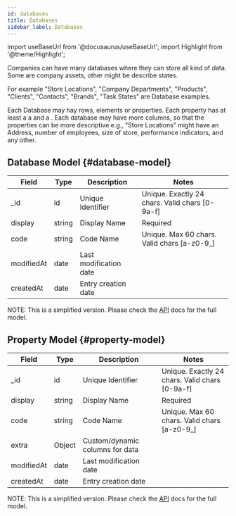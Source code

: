 ```yaml
---
id: databases
title: Databases
sidebar_label: Databases
---
```

import useBaseUrl from '@docusaurus/useBaseUrl'; 
import Highlight from '@theme/Highlight';

Companies can have many databases where they can store all kind of data. Some are company assets, other might be describe states.

For example "Store Locations", "Company Departments", "Products", "Clients", "Contacts", "Brands", "Task States" are Database examples.
<!--
<Highlight text="Green Sea" color="rgb(22, 160, 133)"/>

<Highlight text="Nephrtis" color="rgb(39, 174, 96)"/>

<Highlight text="Belize Hole" color="rgb(41, 128, 185)"/>

<Highlight text="Amethyst" color="rgb(155, 89, 182)"/>
<Highlight text="Wisteria" color="rgb(142, 68, 173)"/>

<Highlight text="Wet Asphalt" color="rgb(52, 73, 94)"/>
<Highlight text="Midnight Blue" color="rgb(44, 62, 80)"/>

<Highlight text="Sun Flower" color="rgb(241, 196, 15)"/>
<Highlight text="Orange" color="rgb(243, 156, 18)"/>

<Highlight text="Carrot" color="rgb(230, 126, 34)"/>
<Highlight text="Pumpkin" color="rgb(211, 84, 0)"/>

<Highlight text="Alizarin" color="rgb(231, 76, 60)"/>
<Highlight text="Pomegranate" color="rgb(192, 57, 43)"/>

<Highlight text="Clouds" color="rgb(236, 240, 241)"/>
<Highlight text="Silver" color="rgb(189, 195, 199)"/>

<Highlight text="Concrete" color="rgb(149, 165, 166)"/>
<Highlight text="Asbestos" color="rgb(127, 140, 141)"/>
-->
Each Database may hay rows, elements or properties. Each property has at least a <Highlight text="Name" color="rgb(26, 188, 156)"/>  a <Highlight text="Code" color="rgb(46, 204, 113)"/> and a <Highlight text="Unique Id" color="rgb(52, 152, 219)"/>. Each database may have more columns, so that the properties can be more descriptive e.g., "Store Locations" might have an Address, number of employees, size of store, performance indicators, and any other. 

## Database Model {#database-model}

| Field | Type | Description | Notes |
| ----  | ---- | ----------- | ----  |
| _id   | id   | Unique Identifier   | Unique. Exactly 24 chars. Valid chars [0-9a-f] |
| display  | string | Display Name | Required |
| code  | string | Code Name | Unique. Max 60 chars. Valid chars [a-z0-9_] |
| modifiedAt | date | Last modification date
| createdAt | date | Entry creation date
NOTE: This is a simplified version. Please check the [API](https://www.cotalker.com/swagger/core/?key=woubtjf4olr0t4zgutuwn6scbcm6hd3qh1cgl5obmohpbm3mfublnwcvv67lodgjvd3h86s9ppshtvmf95gepsqh6nizq9liu7f) docs for the full model.

## Property Model {#property-model}

| Field | Type | Description | Notes |
| ----  | ---- | ----------- | ----  |
| _id   | id   | Unique Identifier   | Unique. Exactly 24 chars. Valid chars [0-9a-f] |
| display  | string | Display Name | Required |
| code  | string | Code Name | Unique. Max 60 chars. Valid chars [a-z0-9_] |
| extra | Object | Custom/dynamic columns for data | 
| modifiedAt | date | Last modification date
| createdAt | date | Entry creation date
NOTE: This is a simplified version. Please check the [API](https://www.cotalker.com/swagger/core/?key=woubtjf4olr0t4zgutuwn6scbcm6hd3qh1cgl5obmohpbm3mfublnwcvv67lodgjvd3h86s9ppshtvmf95gepsqh6nizq9liu7f) docs for the full model.
